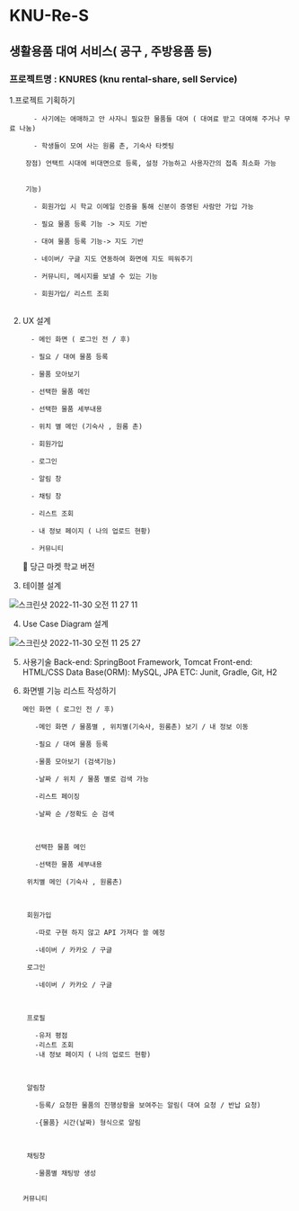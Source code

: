 # KNU-Re-S

## 생활용품 대여 서비스( 공구 , 주방용품 등)

### 프로젝트명 : KNURES (knu rental-share, sell Service)

1.프로젝트 기획하기

	      - 사기에는 애매하고 안 사자니 필요한 물품들 대여 ( 대여료 받고 대여해 주거나 무료 나눔)

	      - 학생들이 모여 사는 원룸 촌, 기숙사 타켓팅

       	장점) 언택트 시대에 비대면으로 등록, 설정 가능하고 사용자간의 접촉 최소화 가능

##

	    기능)    

	      - 회원가입 시 학교 이메일 인증을 통해 신분이 증명된 사람만 가입 가능
	      
	      - 필요 물품 등록 기능 -> 지도 기반

	      - 대여 물품 등록 기능-> 지도 기반

	      - 네이버/ 구글 지도 연동하여 화면에 지도 띄워주기

	      - 커뮤니티, 메시지를 보낼 수 있는 기능

	      - 회원가입/ 리스트 조회

##

2. UX 설계

         - 메인 화면 ( 로그인 전 / 후)

         - 필요 / 대여 물품 등록

         - 물품 모아보기

         - 선택한 물품 메인

         - 선택한 물품 세부내용

         - 위치 별 메인 (기숙사 , 원룸 촌)

         - 회원가입

         - 로그인

         - 알림 창

         - 채팅 창

         - 리스트 조회

         - 내 정보 페이지 ( 나의 업로드 현황)

         - 커뮤니티

       당근 마켓 학교 버전

3. 테이블 설계


![스크린샷 2022-11-30 오전 11 27 11](https://user-images.githubusercontent.com/64263694/204692709-ef0f0541-6011-472d-b1a5-f6064086128d.png)

4. Use Case Diagram 설계

![스크린샷 2022-11-30 오전 11 25 27](https://user-images.githubusercontent.com/64263694/204692529-998d8342-bb8c-4665-ae38-0a299854708c.png)

5. 사용기술
Back-end: SpringBoot Framework,  Tomcat
Front-end: HTML/CSS
Data Base(ORM): MySQL, JPA
ETC: Junit, Gradle, Git, H2


3. 화면별 기능 리스트 작성하기

	   메인 화면 ( 로그인 전 / 후)

	      -메인 화면 / 물품별 , 위치별(기숙사, 원룸촌) 보기 / 내 정보 이동

	      -필요 / 대여 물품 등록

	      -물품 모아보기 (검색기능)

	      -날짜 / 위치 / 물품 별로 검색 가능

	      -리스트 페이징

	      -날짜 순 /정확도 순 검색

 

	      선택한 물품 메인

	      -선택한 물품 세부내용

	    위치별 메인 (기숙사 , 원룸촌)

 

	    회원가입

	      -따로 구현 하지 않고 API 가져다 쓸 예정

	      -네이버 / 카카오 / 구글

	    로그인

	      -네이버 / 카카오 / 구글

 

	    프로필

	      -유저 평점
	      -리스트 조회
	      -내 정보 페이지 ( 나의 업로드 현황)

 

	    알림창

	      -등록/ 요청한 물품의 진행상황을 보여주는 알림( 대여 요청 / 반납 요청)

	      -{물품} 시간(날짜) 형식으로 알림

 

	    채팅창

	      -물품별 채팅방 생성


	   커뮤니티

 

 

 
